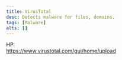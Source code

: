 ```yaml
---
title: VirusTotal
desc: Detects malware for files, domains.
tags: [Malware]
alts: []
---
```


HP:  
<a href="https://www.virustotal.com/gui/home/upload" target="_blank" rel="noopener noreferrer">
    https://www.virustotal.com/gui/home/upload
</a>